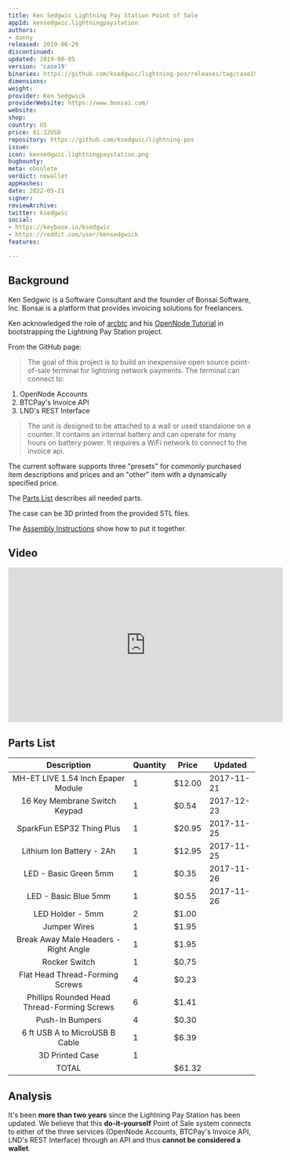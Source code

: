 ```yaml
---
title: Ken Sedgwic Lightning Pay Station Point of Sale
appId: kensedgwic.lightningpaystation
authors:
- danny
released: 2019-06-29
discontinued: 
updated: 2019-08-05
version: 'case19'
binaries: https://github.com/ksedgwic/lightning-pos/releases/tag/case19
dimensions: 
weight: 
provider: Ken Sedgwick
providerWebsite: https://www.bonsai.com/
website: 
shop: 
country: US
price: 61.32USD
repository: https://github.com/ksedgwic/lightning-pos
issue: 
icon: kensedgwic.lightningpaystation.png
bugbounty: 
meta: obsolete
verdict: nowallet
appHashes: 
date: 2022-05-21
signer: 
reviewArchive: 
twitter: ksedgwic
social:
- https://keybase.io/ksedgwic
- https://reddit.com/user/kensedgwick
features: 

---
```


## Background 

Ken Sedgwic is a Software Consultant and the founder of Bonsai Software, Inc. Bonsai is a platform that provides invoicing solutions for freelancers. 

Ken acknowledged the role of [arcbtc](https://github.com/arcbtc) and his [OpenNode Tutorial](https://github.com/arcbtc/bitcoin2019conf) in bootstrapping the Lightning Pay Station project.

From the GitHub page:

> The goal of this project is to build an inexpensive open source point-of-sale terminal for lightning network payments. The terminal can connect to:
>
1. OpenNode Accounts
2. BTCPay's Invoice API
3. LND's REST Interface
>
> The unit is designed to be attached to a wall or used standalone on a counter. It contains an internal battery and can operate for many hours on battery power. It requires a WiFi network to connect to the invoice api.
>
The current software supports three "presets" for commonly purchased item descriptions and prices and an "other" item with a dynamically specified price.
>
The [Parts List](https://github.com/ksedgwic/lightning-pos/blob/master/parts-list.md) describes all needed parts.
>
The case can be 3D printed from the provided STL files.
>
The [Assembly Instructions](https://github.com/ksedgwic/lightning-pos/blob/master/assembly.md) show how to put it together.

## Video 

<iframe width="560" height="315" src="https://www.youtube.com/embed/q51sR7Ha8ME" title="YouTube video player" frameborder="0" allow="accelerometer; autoplay; clipboard-write; encrypted-media; gyroscope; picture-in-picture" allowfullscreen></iframe>

## Parts List 

|                 Description                 | Quantity | Price  | Updated    |
|:-------------------------------------------:|----------|--------|------------|
| MH-ET LIVE 1.54 Inch Epaper Module          | 1        | $12.00 | 2017-11-21 |
| 16 Key Membrane Switch Keypad               | 1        | $0.54  | 2017-12-23 |
| SparkFun ESP32 Thing Plus                   | 1        | $20.95 | 2017-11-25 |
| Lithium Ion Battery - 2Ah                   | 1        | $12.95 | 2017-11-25 |
| LED - Basic Green 5mm                       | 1        | $0.35  | 2017-11-26 |
| LED - Basic Blue 5mm                        | 1        | $0.55  | 2017-11-26 |
| LED Holder - 5mm                            | 2        | $1.00  |            |
| Jumper Wires                                | 1        | $1.95  |            |
| Break Away Male Headers - Right Angle       | 1        | $1.95  |            |
| Rocker Switch                               | 1        | $0.75  |            |
| Flat Head Thread-Forming Screws             | 4        | $0.23  |            |
| Phillips Rounded Head Thread-Forming Screws | 6        | $1.41  |            |
| Push-In Bumpers                             | 4        | $0.30  |            |
| 6 ft USB A to MicroUSB B Cable              | 1        | $6.39  |            |
| 3D Printed Case                             | 1        |        |            |
| TOTAL                                       |          | $61.32 |            |

## Analysis 

It's been **more than two years** since the Lightning Pay Station has been updated. We believe that this **do-it-yourself** Point of Sale system connects to either of the three services (OpenNode Accounts, BTCPay's Invoice API, LND's REST Interface) through an API  and thus **cannot be considered a wallet**.  